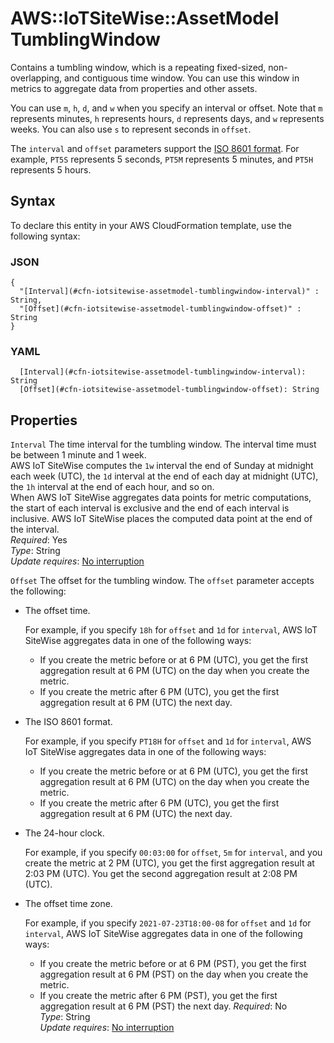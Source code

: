 # AWS::IoTSiteWise::AssetModel TumblingWindow<a name="aws-properties-iotsitewise-assetmodel-tumblingwindow"></a>

Contains a tumbling window, which is a repeating fixed\-sized, non\-overlapping, and contiguous time window\. You can use this window in metrics to aggregate data from properties and other assets\.

You can use `m`, `h`, `d`, and `w` when you specify an interval or offset\. Note that `m` represents minutes, `h` represents hours, `d` represents days, and `w` represents weeks\. You can also use `s` to represent seconds in `offset`\.

The `interval` and `offset` parameters support the [ISO 8601 format](https://en.wikipedia.org/wiki/ISO_8601)\. For example, `PT5S` represents 5 seconds, `PT5M` represents 5 minutes, and `PT5H` represents 5 hours\.

## Syntax<a name="aws-properties-iotsitewise-assetmodel-tumblingwindow-syntax"></a>

To declare this entity in your AWS CloudFormation template, use the following syntax:

### JSON<a name="aws-properties-iotsitewise-assetmodel-tumblingwindow-syntax.json"></a>

```
{
  "[Interval](#cfn-iotsitewise-assetmodel-tumblingwindow-interval)" : String,
  "[Offset](#cfn-iotsitewise-assetmodel-tumblingwindow-offset)" : String
}
```

### YAML<a name="aws-properties-iotsitewise-assetmodel-tumblingwindow-syntax.yaml"></a>

```
  [Interval](#cfn-iotsitewise-assetmodel-tumblingwindow-interval): String
  [Offset](#cfn-iotsitewise-assetmodel-tumblingwindow-offset): String
```

## Properties<a name="aws-properties-iotsitewise-assetmodel-tumblingwindow-properties"></a>

`Interval` <a name="cfn-iotsitewise-assetmodel-tumblingwindow-interval"></a>
The time interval for the tumbling window\. The interval time must be between 1 minute and 1 week\.  
 AWS IoT SiteWise computes the `1w` interval the end of Sunday at midnight each week \(UTC\), the `1d` interval at the end of each day at midnight \(UTC\), the `1h` interval at the end of each hour, and so on\.  
When AWS IoT SiteWise aggregates data points for metric computations, the start of each interval is exclusive and the end of each interval is inclusive\. AWS IoT SiteWise places the computed data point at the end of the interval\.  
_Required_: Yes  
_Type_: String  
_Update requires_: [No interruption](https://docs.aws.amazon.com/AWSCloudFormation/latest/UserGuide/using-cfn-updating-stacks-update-behaviors.html#update-no-interrupt)

`Offset` <a name="cfn-iotsitewise-assetmodel-tumblingwindow-offset"></a>
The offset for the tumbling window\. The `offset` parameter accepts the following:

- The offset time\.

  For example, if you specify `18h` for `offset` and `1d` for `interval`, AWS IoT SiteWise aggregates data in one of the following ways:

  - If you create the metric before or at 6 PM \(UTC\), you get the first aggregation result at 6 PM \(UTC\) on the day when you create the metric\.
  - If you create the metric after 6 PM \(UTC\), you get the first aggregation result at 6 PM \(UTC\) the next day\.

- The ISO 8601 format\.

  For example, if you specify `PT18H` for `offset` and `1d` for `interval`, AWS IoT SiteWise aggregates data in one of the following ways:

  - If you create the metric before or at 6 PM \(UTC\), you get the first aggregation result at 6 PM \(UTC\) on the day when you create the metric\.
  - If you create the metric after 6 PM \(UTC\), you get the first aggregation result at 6 PM \(UTC\) the next day\.

- The 24\-hour clock\.

  For example, if you specify `00:03:00` for `offset`, `5m` for `interval`, and you create the metric at 2 PM \(UTC\), you get the first aggregation result at 2:03 PM \(UTC\)\. You get the second aggregation result at 2:08 PM \(UTC\)\.

- The offset time zone\.

  For example, if you specify `2021-07-23T18:00-08` for `offset` and `1d` for `interval`, AWS IoT SiteWise aggregates data in one of the following ways:

  - If you create the metric before or at 6 PM \(PST\), you get the first aggregation result at 6 PM \(PST\) on the day when you create the metric\.
  - If you create the metric after 6 PM \(PST\), you get the first aggregation result at 6 PM \(PST\) the next day\.
    _Required_: No  
    _Type_: String  
    _Update requires_: [No interruption](https://docs.aws.amazon.com/AWSCloudFormation/latest/UserGuide/using-cfn-updating-stacks-update-behaviors.html#update-no-interrupt)

